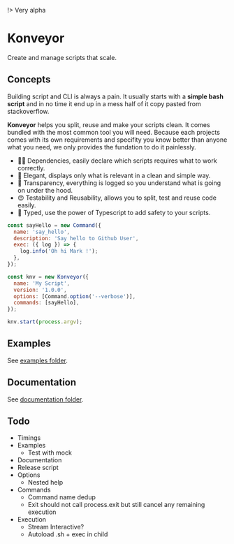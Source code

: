 !> Very alpha

# Konveyor

Create and manage scripts that scale.

## Concepts

Building script and CLI is always a pain. It usually starts with a **simple bash script** and in no time it end up in a mess half of it copy pasted from stackoverflow.

**Konveyor** helps you split, reuse and make your scripts clean. It comes bundled with the most common tool you will need.
Because each projects comes with its own requirements and specifity you know better than anyone what you need, we only provides the fundation to do it painlessly.

- 👨‍👦 Dependencies, easily declare which scripts requires what to work correctly.
- 💅 Elegant, displays only what is relevant in a clean and simple way.
- 👀 Transparency, everything is logged so you understand what is going on under the hood.
- 😍 Testability and Reusability, allows you to split, test and reuse code easily.
- 🚀 Typed, use the power of Typescript to add safety to your scripts.

```javascript
const sayHello = new Command({
  name: 'say_hello',
  description: 'Say hello to Github User',
  exec: ({ log }) => {
    log.info('Oh hi Mark !');
  },
});

const knv = new Konveyor({
  name: 'My Script',
  version: '1.0.0',
  options: [Command.option('--verbose')],
  commands: [sayHello],
});

knv.start(process.argv);
```

## Examples

See [examples folder](./examples/).

## Documentation

See [documentation folder](./docs/).

## Todo

- Timings
- Examples
  - Test with mock
- Documentation
- Release script
- Options
  - Nested help
- Commands
  - Command name dedup
  - Exit should not call process.exit but still cancel any remaining execution
- Execution
  - Stream Interactive?
  - Autoload .sh + exec in child
